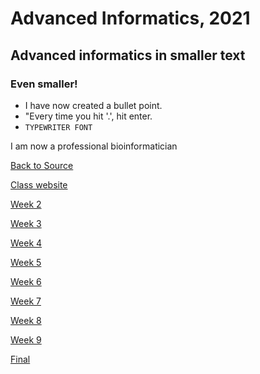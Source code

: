 # Advanced Informatics, 2021
## Advanced informatics in smaller text
### Even smaller!
* I have now created a bullet point.
* "Every time you hit '.', hit enter.
* `TYPEWRITER FONT`

I am now a professional bioinformatician

[Back to Source](https://github.com/Javelarb/Advanced_Informatics_2021)

[Class website](http://www.molpopgen.org/AdvancedInformatics2021/)

[Week 2](https://github.com/Javelarb/Adv_Info_Wk2)

[Week 3](https://github.com/Javelarb/Week3)

[Week 4](https://github.com/Javelarb/Week4)

[Week 5](https://github.com/Javelarb/Week5)

[Week 6](https://github.com/Javelarb/Week6)

[Week 7](https://github.com/Javelarb/Week7)

[Week 8](https://github.com/Javelarb/Week8)

[Week 9](https://github.com/Javelarb/Week9)

[Final](https://github.com/Javelarb/Final_project)
